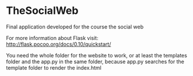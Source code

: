 # TheSocialWeb
Final application developed for the course the social web

For more information about Flask visit:
http://flask.pocoo.org/docs/0.10/quickstart/

You need the whole folder for the website to work, or at least the templates folder and the app.py in the same folder, because app.py searches for the template folder to render the index.html
